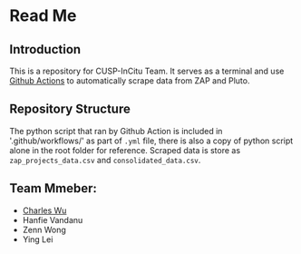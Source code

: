 # Read Me


## Introduction
This is a repository for CUSP-InCitu Team. It serves as a terminal and use [Github Actions](https://github.com/features/actions) to automatically scrape data from ZAP and Pluto. 

## Repository Structure
The python script that ran by Github Action is included in '.github/workflows/' as part of `.yml` file, there is also a copy of python script alone in the root folder for reference. Scraped data is store as `zap_projects_data.csv` and `consolidated_data.csv`.

## Team Mmeber: 
- [Charles Wu](https://github.com/ZephyrCW)
- Hanfie Vandanu
- Zenn Wong
- Ying Lei
